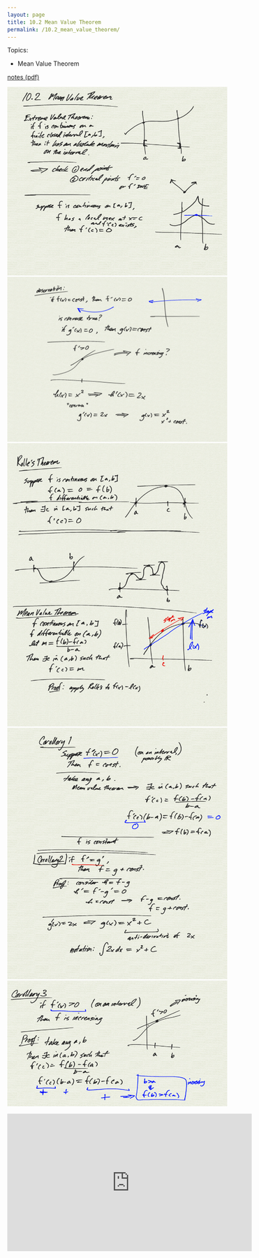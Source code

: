 ```yaml
---
layout: page
title: 10.2 Mean Value Theorem
permalink: /10.2_mean_value_theorem/
---
```


Topics: 

- Mean Value Theorem

[notes (pdf)](PCHA_10.2_MeanValueTheorem.pdf)

![](0.png)
![](1.png)
![](2.png)
![](3.png)
![](4.png)

<iframe width="560" height="315" src="https://www.youtube.com/embed/Wrkwj65pvhI" title="YouTube video player" frameborder="0" allow="accelerometer; autoplay; clipboard-write; encrypted-media; gyroscope; picture-in-picture" allowfullscreen></iframe>

